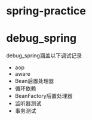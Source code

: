 # spring-practice
# debug_spring
debug_spring涵盖以下调试记录
- aop
- aware
- Bean后置处理器
- 循环依赖
- BeanFactory后置处理器
- 监听器测试
- 事务测试
